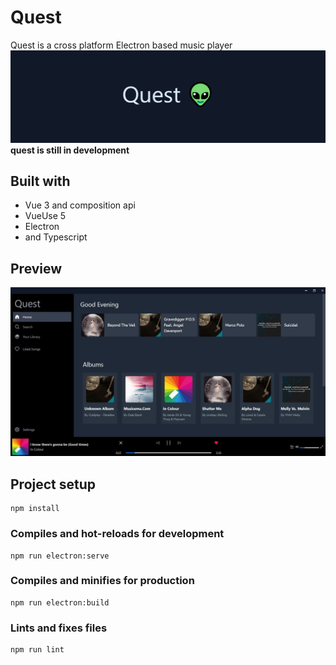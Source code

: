 # Quest

Quest is a cross platform Electron based music player
![quest](Screenshot.png)
**quest is still in development**

## Built with

- Vue 3 and composition api
- VueUse 5
- Electron
- and Typescript

## Preview

![home](images/Home.jpg)

## Project setup

```
npm install
```

### Compiles and hot-reloads for development

```
npm run electron:serve
```

### Compiles and minifies for production

```
npm run electron:build
```

### Lints and fixes files

```
npm run lint
```
